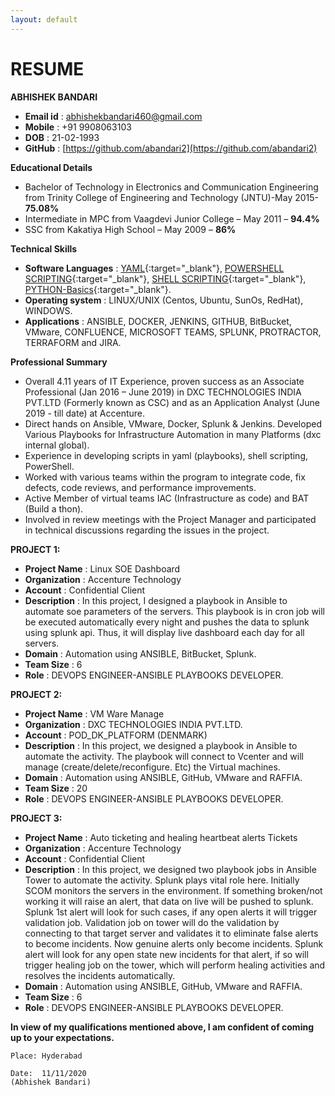 ```yaml
---
layout: default
--- 
```

# RESUME

**ABHISHEK BANDARI**

* **Email id**	: abhishekbandari460@gmail.com
* **Mobile**	: +91 9908063103
* **DOB**       : 21-02-1993
* **GitHub**	: [https://github.com/abandari2](https://github.com/abandari2)

**Educational Details**

* Bachelor of Technology in Electronics and Communication Engineering from Trinity College of Engineering and Technology (JNTU)-May 2015- **75.08%**
* Intermediate in MPC from Vaagdevi Junior College – May 2011 – **94.4%**
* SSC from Kakatiya High School – May 2009 – **86%**


**Technical Skills**

* **Software Languages** :  [YAML](https://en.wikipedia.org/wiki/YAML){:target="_blank"}, [POWERSHELL SCRIPTING](https://docs.microsoft.com/en-us/powershell/scripting/powershell-scripting?view=powershell-6){:target="_blank"}, [SHELL SCRIPTING](https://en.wikipedia.org/wiki/Shell_script){:target="_blank"}, [PYTHON-Basics](https://www.python.org/){:target="_blank"}.
* **Operating system**   :  LINUX/UNIX (Centos, Ubuntu, SunOs, RedHat), WINDOWS.
* **Applications**       :  ANSIBLE, DOCKER, JENKINS, GITHUB, BitBucket, VMware, CONFLUENCE, MICROSOFT TEAMS, SPLUNK, PROTRACTOR, TERRAFORM and JIRA.
                                                                   

**Professional Summary**

* Overall 4.11 years of IT Experience, proven success as an Associate Professional (Jan 2016 – June 2019) in DXC TECHNOLOGIES INDIA PVT.LTD (Formerly known as CSC) and as an Application Analyst (June 2019 - till date) at Accenture.
*	Direct hands on Ansible, VMware, Docker, Splunk & Jenkins. Developed Various Playbooks for Infrastructure Automation in many Platforms (dxc internal global).
*	Experience in developing scripts in yaml (playbooks), shell scripting, PowerShell.
*	Worked with various teams within the program to integrate code, fix defects, code reviews, and performance improvements.
*	Active Member of virtual teams IAC (Infrastructure as code) and BAT (Build a thon).
*	Involved in review meetings with the Project Manager and participated in technical discussions regarding the issues in the project.
     

**PROJECT 1:**
	
* **Project Name**    :  Linux SOE Dashboard
* **Organization**    :	 Accenture Technology
* **Account**         :  Confidential Client
* **Description**     :	 In this project, I designed a playbook in Ansible to automate soe parameters of the servers. This playbook is in cron job will be executed automatically every night and pushes the data to splunk using splunk api. Thus, it will display live dashboard each day for all servers.
* **Domain**          :  Automation using ANSIBLE, BitBucket, Splunk.
* **Team Size**       :	 6
* **Role**            :  DEVOPS ENGINEER-ANSIBLE PLAYBOOKS DEVELOPER.

**PROJECT 2:**									
                                    
* **Project Name**    : VM Ware Manage
* **Organization**    :	DXC TECHNOLOGIES INDIA PVT.LTD.
* **Account**         : POD_DK_PLATFORM (DENMARK)
* **Description**     :	In this project, we designed a playbook in Ansible to automate the activity. The playbook will connect to Vcenter and will manage (create/delete/reconfigure. Etc) the Virtual machines.
* **Domain**          : Automation using ANSIBLE, GitHub, VMware and RAFFIA.
* **Team Size**       :	20
* **Role**            : DEVOPS ENGINEER-ANSIBLE PLAYBOOKS DEVELOPER.


**PROJECT 3:**									
                                    
* **Project Name**    : Auto ticketing and healing heartbeat alerts Tickets
* **Organization**    :	Accenture Technology
* **Account**         : Confidential Client
* **Description**     :	In this project, we designed two playbook jobs in Ansible Tower to automate the activity. Splunk plays vital role here. Initially SCOM monitors the servers in the environment. If something broken/not working it will raise an alert, that data on live will be pushed to splunk. Splunk 1st alert will look for such cases, if any open alerts it will trigger validation job. Validation job on tower will do the validation by connecting to that target server and validates it to eliminate false alerts to become incidents. Now genuine alerts only become incidents. Splunk alert will look for any open state new incidents for that alert, if so will trigger healing job on the tower, which will perform healing activities and resolves the incidents automatically.
* **Domain**          : Automation using ANSIBLE, GitHub, VMware and RAFFIA.
* **Team Size**       :	6
* **Role**            : DEVOPS ENGINEER-ANSIBLE PLAYBOOKS DEVELOPER.

**In view of my qualifications mentioned above, I am confident of coming up to your expectations.**


```Place: Hyderabad```

```Date:  11/11/2020                       				                               (Abhishek Bandari)```
